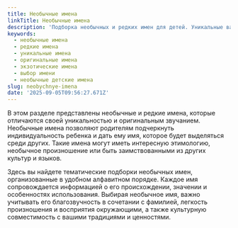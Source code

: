 ```yaml
---
title: Необычные имена
linkTitle: Необычные имена
description: 'Подборка необычных и редких имен для детей. Уникальные варианты имен, которые выделяются своей оригинальностью и особым звучанием.'
keywords:
  - необычные имена
  - редкие имена
  - уникальные имена
  - оригинальные имена
  - экзотические имена
  - выбор имени
  - необычные детские имена
slug: neobychnye-imena
date: '2025-09-05T09:56:27.671Z'
---
```


В этом разделе представлены необычные и редкие имена, которые отличаются своей уникальностью и оригинальным звучанием. Необычные имена позволяют родителям подчеркнуть индивидуальность ребенка и дать ему имя, которое будет выделяться среди других. Такие имена могут иметь интересную этимологию, необычное произношение или быть заимствованными из других культур и языков.

Здесь вы найдете тематические подборки необычных имен, организованные в удобном алфавитном порядке. Каждое имя сопровождается информацией о его происхождении, значении и особенностях использования. Выбирая необычное имя, важно учитывать его благозвучность в сочетании с фамилией, легкость произношения и восприятия окружающими, а также культурную совместимость с вашими традициями и ценностями.
